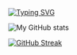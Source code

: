 
<a href="https://github.com/drkostas">
    <img src="https://readme-typing-svg.demolab.com?font=Georgia&size=18&duration=2000&pause=100&multiline=true&width=500&height=80&lines=Ashurov+Safarmurod;Founder of Wakeel and .Net Developer" alt="Typing SVG" />
</a>
<br/>
   


![My GitHub stats](https://github-readme-stats.vercel.app/api?username=Safarmurod7&theme=algolia&show_icons=true&count_private=true)

[![GitHub Streak](https://streak-stats.demolab.com?user=Safarmurod_7&theme=react&hide_border=true&date_format=M%20j%5B%2C%20Y%5D)](https://git.io/streak-stats)



